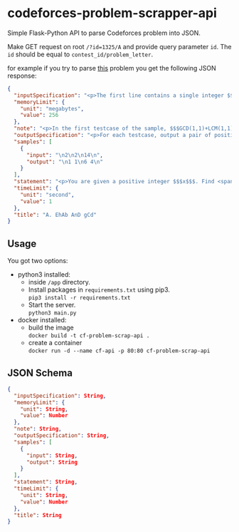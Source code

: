 # codeforces-problem-scrapper-api

Simple Flask-Python API to parse Codeforces problem into JSON.

Make GET request on root `/?id=1325/A` and provide query parameter `id`.
The `id` should be equal to `contest_id/problem_letter`.

for example if you try to parse [this](https://codeforces.com/contest/1325/problem/A) problem you get the following JSON response:

```json
{
  "inputSpecification": "<p>The first line contains a single integer $$$t$$$ $$$(1 \\le t \\le 100)$$$  — the number of testcases.</p><p>Each testcase consists of one line containing a single integer, $$$x$$$ $$$(2 \\le x \\le 10^9)$$$.</p>",
  "memoryLimit": {
    "unit": "megabytes",
    "value": 256
  },
  "note": "<p>In the first testcase of the sample, $$$GCD(1,1)+LCM(1,1)=1+1=2$$$.</p><p>In the second testcase of the sample, $$$GCD(6,4)+LCM(6,4)=2+12=14$$$.</p>",
  "outputSpecification": "<p>For each testcase, output a pair of positive integers $$$a$$$ and $$$b$$$ ($$$1 \\le a, b \\le 10^9)$$$ such that $$$GCD(a,b)+LCM(a,b)=x$$$. It's guaranteed that the solution always exists. If there are several such pairs $$$(a, b)$$$, you can output any of them.</p>",
  "samples": [
    {
      "input": "\n2\n2\n14\n",
      "output": "\n1 1\n6 4\n"
    }
  ],
  "statement": "<p>You are given a positive integer $$$x$$$. Find <span class=\"tex-font-style-bf\">any</span> such $$$2$$$ positive integers $$$a$$$ and $$$b$$$ such that $$$GCD(a,b)+LCM(a,b)=x$$$.</p><p>As a reminder, $$$GCD(a,b)$$$ is the greatest integer that divides both $$$a$$$ and $$$b$$$. Similarly, $$$LCM(a,b)$$$ is the smallest integer such that both $$$a$$$ and $$$b$$$ divide it.</p><p>It's guaranteed that the solution always exists. If there are several such pairs $$$(a, b)$$$, you can output any of them.</p>",
  "timeLimit": {
    "unit": "second",
    "value": 1
  },
  "title": "A. EhAb AnD gCd"
}
```

## Usage

You got two options:

- python3 installed:
  - inside `/app` directory.
  - Install packages in `requirements.txt` using pip3.  
    `pip3 install -r requirements.txt`
  - Start the server.  
    `python3 main.py`
- docker installed:
  - build the image  
    `docker build -t cf-problem-scrap-api .`
  - create a container  
    `docker run -d --name cf-api -p 80:80 cf-problem-scrap-api`

## JSON Schema

```json
{
  "inputSpecification": String,
  "memoryLimit": {
    "unit": String,
    "value": Number
  },
  "note": String,
  "outputSpecification": String,
  "samples": [
    {
      "input": String,
      "output": String
    }
  ],
  "statement": String,
  "timeLimit": {
    "unit": String,
    "value": Number
  },
  "title": String
}
```
